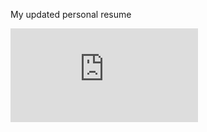 My updated personal resume



![My Resume](https://github.com/samuelrangira/Resume/blob/master/main.pdf?raw=true)
